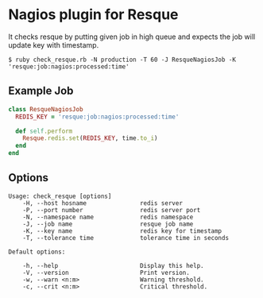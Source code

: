 # Nagios plugin for Resque

It checks resque by putting given job in high queue and expects the job will update key with timestamp.

```$ ruby check_resque.rb -N production -T 60 -J ResqueNagiosJob -K 'resque:job:nagios:processed:time'```

## Example Job

```ruby
class ResqueNagiosJob
  REDIS_KEY = 'resque:job:nagios:processed:time'

  def self.perform
    Resque.redis.set(REDIS_KEY, time.to_i)
  end
end
```

## Options

```
Usage: check_resque [options]
    -H, --host hosname               redis server
    -P, --port number                redis server port
    -N, --namespace name             redis namespace
    -J, --job name                   resque job name
    -K, --key name                   redis key for timestamp
    -T, --tolerance time             tolerance time in seconds

Default options:

    -h, --help                       Display this help.
    -V, --version                    Print version.
    -w, --warn <n:m>                 Warning threshold.
    -c, --crit <n:m>                 Critical threshold.
```